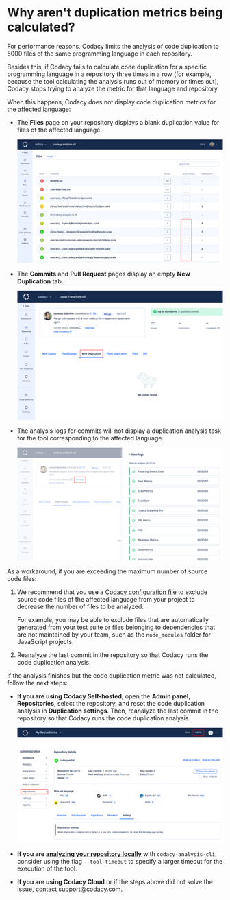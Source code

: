 # Why aren't duplication metrics being calculated?

For performance reasons, Codacy limits the analysis of code duplication to 5000 files of the same programming language in each repository.

Besides this, if Codacy fails to calculate code duplication for a specific programming language in a repository three times in a row (for example, because the tool calculating the analysis runs out of memory or times out), Codacy stops trying to analyze the metric for that language and repository.

When this happens, Codacy does not display code duplication metrics for the affected language:

-   The **Files** page on your repository displays a blank duplication value for files of the affected language.

    ![](../../images/image2.png)

-   The **Commits** and **Pull Request** pages display an empty **New Duplication** tab.

    ![](../../images/image4.png)

-   The analysis logs for commits will not display a duplication analysis task for the tool corresponding to the affected language.

    ![](../../images/image1.png)

As a workaround, if you are exceeding the maximum number of source code files:

1.  We recommend that you use a [Codacy configuration file](/hc/en-us/articles/115002130625-Codacy-Configuration-File) to exclude source code files of the affected language from your project to decrease the number of files to be analyzed.

    For example, you may be able to exclude files that are automatically generated from your test suite or files belonging to dependencies that are not maintained by your team, such as the `node_modules` folder for JavaScript projects.

2.  Reanalyze the last commit in the repository so that Codacy runs the code duplication analysis.

If the analysis finishes but the code duplication metric was not calculated, follow the next steps:

-   **If you are using Codacy Self-hosted**, open the **Admin panel**, **Repositories**, select the repository, and reset the code duplication analysis in **Duplication settings**. Then, reanalyze the last commit in the repository so that Codacy runs the code duplication analysis.

    ![](../../images/image3.png)

-   **If you are [analyzing your repository locally](/hc/en-us/articles/360008254833-Run-local-analysis)** with `codacy-analysis-cli`, consider using the flag `--tool-timeout` to specify a larger timeout for the execution of the tool.

-   **If you are using Codacy Cloud** or if the steps above did not solve the issue, contact <support@codacy.com>.

